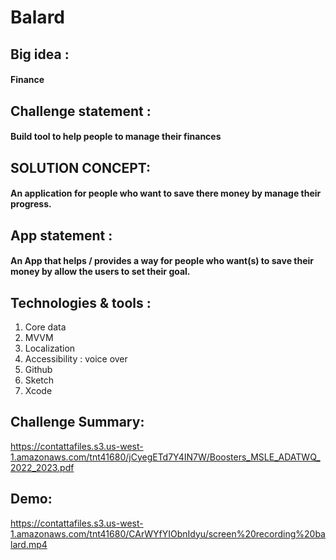 # Balard
## Big idea :
#### Finance

## Challenge statement :
#### Build tool to help people to manage their finances


## SOLUTION CONCEPT:
#### An application for people who want to save there money by manage their progress.

## App statement :
#### An App that helps / provides a way for people who want(s) to save their money by allow the users to set their goal.

## Technologies & tools :

1. Core data 
2. MVVM
3. Localization 
4. Accessibility : voice over 
5. Github 
6. Sketch 
7. Xcode 

## Challenge Summary:
https://contattafiles.s3.us-west-1.amazonaws.com/tnt41680/jCyegETd7Y4IN7W/Boosters_MSLE_ADATWQ_2022_2023.pdf
## Demo:
https://contattafiles.s3.us-west-1.amazonaws.com/tnt41680/CArWYfYIObnIdyu/screen%20recording%20balard.mp4
